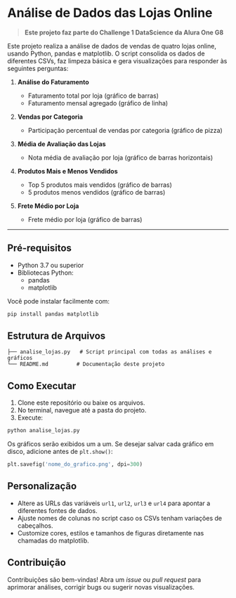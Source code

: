 # Análise de Dados das Lojas Online

> **Este projeto faz parte do Challenge 1 DataScience da Alura One G8**

Este projeto realiza a análise de dados de vendas de quatro lojas online, usando Python, pandas e matplotlib. O script consolida os dados de diferentes CSVs, faz limpeza básica e gera visualizações para responder às seguintes perguntas:

1. **Análise do Faturamento**
   - Faturamento total por loja (gráfico de barras)
   - Faturamento mensal agregado (gráfico de linha)

2. **Vendas por Categoria**
   - Participação percentual de vendas por categoria (gráfico de pizza)

3. **Média de Avaliação das Lojas**
   - Nota média de avaliação por loja (gráfico de barras horizontais)

4. **Produtos Mais e Menos Vendidos**
   - Top 5 produtos mais vendidos (gráfico de barras)
   - 5 produtos menos vendidos (gráfico de barras)

5. **Frete Médio por Loja**
   - Frete médio por loja (gráfico de barras)

---

## Pré-requisitos

- Python 3.7 ou superior
- Bibliotecas Python:
  - pandas
  - matplotlib

Você pode instalar facilmente com:

```bash
pip install pandas matplotlib
```

## Estrutura de Arquivos

```
├── analise_lojas.py   # Script principal com todas as análises e gráficos
└── README.md         # Documentação deste projeto
```

## Como Executar

1. Clone este repositório ou baixe os arquivos.
2. No terminal, navegue até a pasta do projeto.
3. Execute:

```bash
python analise_lojas.py
```

Os gráficos serão exibidos um a um. Se desejar salvar cada gráfico em disco, adicione antes de `plt.show()`:

```python
plt.savefig('nome_do_grafico.png', dpi=300)
```

## Personalização

- Altere as URLs das variáveis `url1`, `url2`, `url3` e `url4` para apontar a diferentes fontes de dados.
- Ajuste nomes de colunas no script caso os CSVs tenham variações de cabeçalhos.
- Customize cores, estilos e tamanhos de figuras diretamente nas chamadas do matplotlib.

## Contribuição

Contribuições são bem-vindas! Abra um _issue_ ou _pull request_ para aprimorar análises, corrigir bugs ou sugerir novas visualizações.



